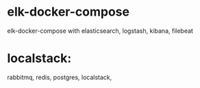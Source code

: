 # elk-docker-compose
elk-docker-compose with elasticsearch, logstash, kibana, filebeat

# localstack:
rabbitmq, redis, postgres, localstack, 

